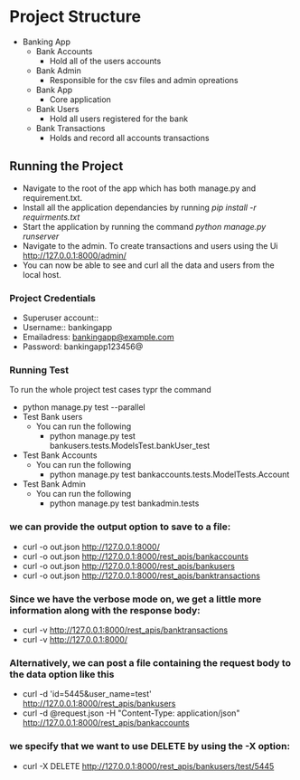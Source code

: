 <h1>Project Structure</h1>

- Banking App
    - Bank Accounts
        - Hold all of the users accounts
    - Bank Admin
        - Responsible for the csv files and admin opreations
    - Bank App
        - Core application
    - Bank Users
        - Hold all users registered for the bank
    - Bank Transactions
        - Holds and record all accounts transactions
    


<h2>Running the Project</h2>

-  Navigate to the root of the app which has both manage.py and requirement.txt.
- Install all the application dependancies by running <i>pip install -r requirments.txt</i>
- Start the application by running the command <i>python manage.py runserver</i>
- Navigate to the admin. To create transactions and users using the Ui <http://127.0.0.1:8000/admin/>
- You can now be able to see and curl all the data and users from the local host.
 

### Project Credentials
- Superuser account::
- Username:: bankingapp
- Emailadress: bankingapp@example.com
- Password: bankingapp123456@


<h3>Running Test</h3>

To run the whole project test cases typr the command
- python manage.py test --parallel
- Test Bank users
    - You can run the following 
        - python manage.py test bankusers.tests.ModelsTest.bankUser_test
- Test Bank Accounts
    - You can run the following
        - python manage.py test bankaccounts.tests.ModelTests.Account
- Test Bank Admin
    - You can run the following
        - python manage.py test bankadmin.tests  



### we can provide the output option to save to a file:
- curl -o out.json http://127.0.0.1:8000/
- curl -o out.json http://127.0.0.1:8000/rest_apis/bankaccounts   
- curl -o out.json http://127.0.0.1:8000/rest_apis/bankusers  
- curl -o out.json http://127.0.0.1:8000/rest_apis/banktransactions  

### Since we have the verbose mode on, we get a little more information along with the response body:
- curl -v http://127.0.0.1:8000/rest_apis/banktransactions
- curl -v http://127.0.0.1:8000/

### Alternatively, we can post a file containing the request body to the data option like this
- curl -d 'id=5445&user_name=test' http://127.0.0.1:8000/rest_apis/bankusers
- curl -d @request.json -H "Content-Type: application/json" 
  http://127.0.0.1:8000/rest_apis/bankaccounts 


### we specify that we want to use DELETE by using the -X option:
- curl -X DELETE http://127.0.0.1:8000/rest_apis/bankusers/test/5445


